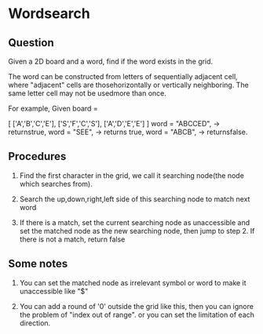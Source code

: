 # Wordsearch

## Question
Given a 2D board and a word, find if the word exists in the grid.
 
The word can be constructed from letters of sequentially adjacent cell, where "adjacent" cells are thosehorizontally or vertically neighboring. The same letter cell may not be usedmore than once.
 
For example,
Given board =
 
[
 ['A','B','C','E'],
 ['S','F','C','S'],
 ['A','D','E','E']
]
word = "ABCCED", -> returnstrue,
word = "SEE", -> returns true,
word = "ABCB", -> returnsfalse.

## Procedures
 1. Find the first character in the grid, we call it searching node(the node which searches from).
 
 2. Search the up,down,right,left side of this searching node to match next word
 
 3. If there is a match, set the current searching node as unaccessible and set the matched node as the new searching node, then jump to step 2.
    If there is not a match, return false
    
 ## Some notes
 1. You can set the matched node as irrelevant symbol or word to make it unaccessible like "$"
 
 2. You can add a round of '0' outside the grid like this, then you can ignore the problem of "index out of range". or you can set the limitation of each direction.


                       
    
  
